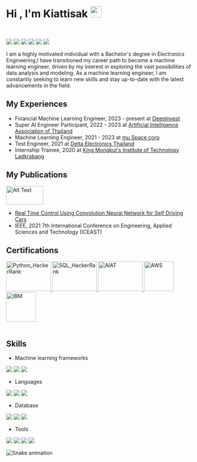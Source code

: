 <h1 align="left">
  Hi , I'm Kiattisak <img src="https://media.giphy.com/media/hvRJCLFzcasrR4ia7z/giphy.gif" width="30">
</h1>
<br>

[<img src="https://img.shields.io/badge/linkedin-%230077B5.svg?&style=for-the-badge&logo=linkedin&logoColor=white" />](https://www.linkedin.com/in/kiattisak-rattanaporn-8aa1361a3/) [<img src="https://img.shields.io/badge/Microsoft_Outlook-0078D4?style=for-the-badge&logo=microsoft-outlook&logoColor=white" />](kiattisak.ra@hotmail.com) [<img src= "https://img.shields.io/badge/Kaggle-20BEFF?style=for-the-badge&logo=Kaggle&logoColor=white" />](https://www.kaggle.com/rkiattisak) [<img src="https://img.shields.io/badge/-Hackerrank-2EC866?style=for-the-badge&logo=HackerRank&logoColor=white" />](https://www.hackerrank.com/kiattisak8041?hr_r=1) ![](https://komarev.com/ghpvc/?username=Kiattisak-Rattanaporn&color=red)
![](https://github.com/Kiattisak-Rattanaporn/Kiattisak-Rattanaporn/blob/main/borderseperator.gif)

I am a highly motivated individual with a Bachelor's degree in Electronics Engineering,I have transitioned my career path to become a machine learning engineer, driven by my interest in exploring the vast possibilities of data analysis and modeling. As a machine learning engineer, I am constantly seeking to learn new skills and stay up-to-date with the latest advancements in the field. 

## My Experiences
* Financial Machine Learning Engineer, 2023 - present at [DeepInvest](https://deepinvest.co/)
* Super AI Engineer Participant, 2022 - 2023 at [Artificial Intelligence Association of Thailand](https://aiat.or.th/)
* Machine Learning Engineer, 2021 - 2023 at [mμ Space corp](https://muspacecorp.com/)
* Test Engineer, 2021 at [Delta Electronics Thailand](https://deltathailand.com/en/)
* Internship Trainee, 2020 at [King Mongkut's Institute of Technology Ladkrabang](https://www.kmitl.ac.th/)

## My Publications
<p align="left">
<img src="https://github.com/Kiattisak-Rattanaporn/Kiattisak-Rattanaporn/blob/main/IEEE_logo.gif" alt="Alt Text" width="100" height="50">
</p> 

* [Real Time Control Using Convolution Neural Network for Self Driving Cars](https://ieeexplore.ieee.org/document/9426255) 
* IEEE, 2021 7th International Conference on Engineering, Applied Sciences and Technology (ICEAST)

## Certifications
<div>
<a href="https://www.hackerrank.com/certificates/8d550acce023" target="_blank" rel="noreferrer">
    <img
      src="https://github.com/Kiattisak-Rattanaporn/Kiattisak-Rattanaporn/blob/main/python_hackerrank.png"
      alt="Python_HackerRank"
      width="120"
      height="80"
    />
 </a>
<a href="https://www.hackerrank.com/certificates/81452df872cf" target="_blank" rel="noreferrer">
    <img
      src="https://github.com/Kiattisak-Rattanaporn/Kiattisak-Rattanaporn/blob/main/sql_hackerrank.png"
      alt="SQL_HackerRank"
      width="120"
      height="80"
    />
 </a>
 <a href="https://assessment.aiat.or.th/certificate/25527e43-b0e7-43e2-bf12-64b83dbacab5" target="_blank" rel="noreferrer">
    <img
      src="https://github.com/Kiattisak-Rattanaporn/Kiattisak-Rattanaporn/blob/main/certificate-25527e43-b0e7-43e2-bf12-64b83dbacab5.png"
      alt="AIAT"
      width="120"
      height="80"
    />
 </a>
<a href="https://www.credly.com/badges/74d3ee86-4b8a-4a72-96ff-5d46d7f2161d?source=linked_in_profile" target="_blank" rel="noreferrer">
    <img
      src="https://github.com/Kiattisak-Rattanaporn/Kiattisak-Rattanaporn/blob/main/AWS.png"
      alt="AWS"
      width="80"
      height="80"
    />
 </a>
  <a href="https://www.credly.com/badges/f14091d9-a98f-46e7-b531-82f47c344fa1?source=linked_in_profile" target="_blank" rel="noreferrer">
    <img
      src="https://github.com/Kiattisak-Rattanaporn/Kiattisak-Rattanaporn/blob/main/IBM.png"
      alt="IBM"
      width="80"
      height="80"
    />
 </a>  
 </div>
 <br>
 
## Skills
* Machine learning frameworks

[<img src="https://img.shields.io/badge/Keras-FF0000?style=for-the-badge&logo=keras&logoColor=white" />](https://keras.io/)
[<img src="https://img.shields.io/badge/TensorFlow-FF6F00?style=for-the-badge&logo=tensorflow&logoColor=white" />](https://www.tensorflow.org/)
[<img src="https://img.shields.io/badge/scikit_learn-F7931E?style=for-the-badge&logo=scikit-learn&logoColor=white" />](https://scikit-learn.org/stable/)

* Languages

[<img src="https://img.shields.io/badge/Python-FFD43B?style=for-the-badge&logo=python&logoColor=blue" />](https://www.python.org/)
[<img src="https://img.shields.io/badge/Pandas-2C2D72?style=for-the-badge&logo=pandas&logoColor=white" />](https://pandas.pydata.org/)
[<img src="https://img.shields.io/badge/Numpy-777BB4?style=for-the-badge&logo=numpy&logoColor=white" />](https://numpy.org/)

* Database

[<img src="https://img.shields.io/badge/Microsoft%20SQL%20Server-CC2927?style=for-the-badge&logo=microsoft%20sql%20server&logoColor=white" />](https://www.microsoft.com/en-us/sql-server/sql-server-downloads)
[<img src="https://img.shields.io/badge/SQLite-07405E?style=for-the-badge&logo=sqlite&logoColor=white" />](https://www.sqlite.org/index.html)
[<img src="https://img.shields.io/badge/MySQL-005C84?style=for-the-badge&logo=mysql&logoColor=white" />](https://www.mysql.com/)

* Tools

[<img src="https://img.shields.io/badge/Amazon_AWS-FF9900?style=for-the-badge&logo=amazonaws&logoColor=white" />](https://aws.amazon.com/)
[<img src="https://img.shields.io/badge/Docker-2CA5E0?style=for-the-badge&logo=docker&logoColor=white" />](https://www.docker.com/)
[<img src="https://img.shields.io/badge/Tableau-E97627?style=for-the-badge&logo=Tableau&logoColor=white" />](https://www.tableau.com/)
[<img src="https://img.shields.io/badge/PowerBI-F2C811?style=for-the-badge&logo=Power%20BI&logoColor=white" />](https://powerbi.microsoft.com/th-th/)

![Snake animation](https://github.com/Kiattisak-Rattanaporn/Kiattisak-Rattanaporn/blob/output/github-contribution-grid-snake.svg)
